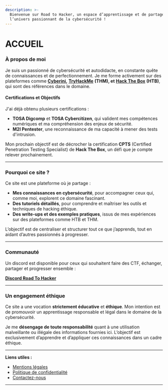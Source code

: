 ```yaml
---
description: >-
  Bienvenue sur Road to Hacker, un espace d’apprentissage et de partage dans
  l’univers passionnant de la cybersécurité !
---
```


# ACCUEIL

### **À propos de moi**

Je suis un passionné de cybersécurité et autodidacte, en constante quête de connaissances et de perfectionnement. Je me forme activement sur des plateformes comme [**Cyberini**](https://cyberini.com/)**,** [**TryHackMe**](https://tryhackme.com/) **(THM), et** [**Hack The Box**](https://www.hackthebox.com/) **(HTB)**, qui sont des références dans le domaine.

#### **Certifications et Objectifs**

J'ai déjà obtenu plusieurs certifications :

* **TOSA Digcomp** et **TOSA Cybercitizen**, qui valident mes compétences numériques et ma compréhension des enjeux de sécurité.
* **M2I Pentester**, une reconnaissance de ma capacité à mener des tests d'intrusion.

Mon prochain objectif est de décrocher la certification **CPTS** (Certified Penetration Testing Specialist) de **Hack The Box**, un défi que je compte relever prochainement.

***

### **Pourquoi ce site ?**

Ce site est une plateforme où je partage :

* **Mes connaissances en cybersécurité**, pour accompagner ceux qui, comme moi, explorent ce domaine fascinant.
* **Des tutoriels détaillés**, pour comprendre et maîtriser les outils et techniques de hacking éthique.
* **Des write-ups et des exemples pratiques**, issus de mes expériences sur des plateformes comme HTB et THM.

L’objectif est de centraliser et structurer tout ce que j’apprends, tout en aidant d’autres passionnés à progresser.

***

### **Communauté**

Un discord est disponible pour ceux qui souhaitent faire des CTF, échanger, partager et progresser ensemble :

[**Discord Road To Hacker**](https://discord.gg/y8xfeAvCKg)

***

### **Un engagement éthique**

Ce site a une vocation **strictement éducative** et **éthique**. Mon intention est de promouvoir un apprentissage responsable et légal dans le domaine de la cybersécurité.

Je me **désengage de toute responsabilité** quant à une utilisation malveillante ou illégale des informations fournies ici. L’objectif est exclusivement d’apprendre et d’appliquer ces connaissances dans un cadre éthique.

***

**Liens utiles :**

* [Mentions légales](https://dika-1.gitbook.io/road-to-hacker/mentions-legales)
* [Politique de confidentialité](https://dika-1.gitbook.io/road-to-hacker/politique-de-confidentialite)
* [Contactez-nous](mailto:dika-road-to-hacker@protonmail.com)

***
